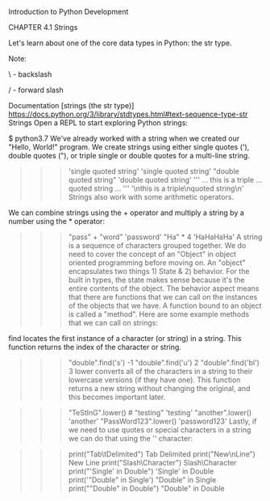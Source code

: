 Introduction to Python Development 


CHAPTER 4.1
Strings

Let's learn about one of the core data types in Python: the str type.

Note:

\ - backslash

/ - forward slash

Documentation
[strings (the str type)]
https://docs.python.org/3/library/stdtypes.html#text-sequence-type-str
Strings
Open a REPL to start exploring Python strings:

$ python3.7
We've already worked with a string when we created our "Hello, World!" program.
We create strings using either single quotes ('), double quotes ("),
or triple single or double quotes for a multi-line string.

>>> 'single quoted string'
'single quoted string'
>>> "double quoted string"
'double quoted string'
>>> '''
... this is a triple
... quoted string
... '''
'\nthis is a triple\nquoted string\n'
Strings also work with some arithmetic operators.

We can combine strings using the + operator and multiply a string by a number using the * operator:

>>> "pass" + "word"
'password'
>>> "Ha" * 4
'HaHaHaHa'
A string is a sequence of characters grouped together. We do need to cover the concept of an "Object" in object oriented programming before moving on. An "object" encapsulates two things 1) State & 2) behavior. For the built in types, the state makes sense because it's the entire contents of the object. The behavior aspect means that there are functions that we can call on the instances of the objects that we have. A function bound to an object is called a "method". Here are some example methods that we can call on strings:

find locates the first instance of a character (or string) in a string.
This function returns the index of the character or string.

>>> "double".find('s')
-1
>>> "double".find('u')
2
>>> "double".find('bl')
3
lower converts all of the characters in a string to their lowercase versions (if they have one).
This function returns a new string without changing the original, and this becomes important later.

>>> "TeStInG".lower() # "testing"
'testing'
>>> "another".lower()
'another'
>>> "PassWord123".lower()
'password123'
Lastly, if we need to use quotes or special characters in a string we can do that using the '' character:

>>> print("Tab\tDelimited")
Tab     Delimited
>>> print("New\nLine")
New
Line
>>> print("Slash\\Character")
Slash\Character
>>> print("'Single' in Double")
'Single' in Double
>>> print('"Double" in Single')
"Double" in Single
>>> print("\"Double\" in Double")
"Double" in Double